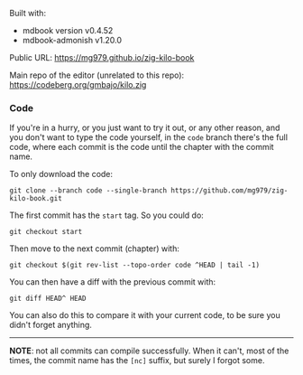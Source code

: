 Built with:

- mdbook version v0.4.52
- mdbook-admonish v1.20.0

Public URL: https://mg979.github.io/zig-kilo-book

Main repo of the editor (unrelated to this repo): https://codeberg.org/gmbajo/kilo.zig

### Code

If you're in a hurry, or you just want to try it out, or any other reason, and
you don't want to type the code yourself, in the `code` branch there's the full
code, where each commit is the code until the chapter with the commit name.

To only download the code:

    git clone --branch code --single-branch https://github.com/mg979/zig-kilo-book.git

The first commit has the `start` tag. So you could do:

    git checkout start

Then move to the next commit (chapter) with:

    git checkout $(git rev-list --topo-order code ^HEAD | tail -1)

You can then have a diff with the previous commit with:

    git diff HEAD^ HEAD

You can also do this to compare it with your current code, to be sure you
didn't forget anything.

-------------------------------------------------------------------------------

**NOTE**: not all commits can compile successfully. When it can't, most of the
times, the commit name has the `[nc]` suffix, but surely I forgot some.
